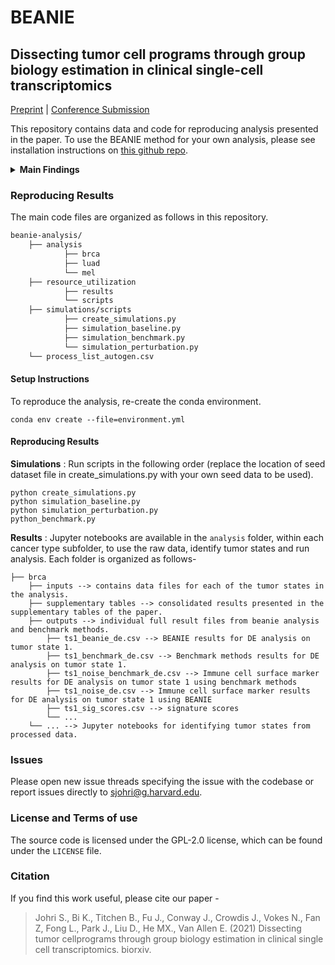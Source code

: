# BEANIE

## Dissecting tumor cell programs through group biology estimation in clinical single-cell transcriptomics

[Preprint](https://www.biorxiv.org/content/10.1101/2021.10.22.465130v2.full) | [Conference Submission](https://aacrjournals.org/cancerres/article/83/7_Supplement/1120/722439/Abstract-1120-Dissecting-tumor-cell-programs)

This repository contains data and code for reproducing analysis presented in the paper. To use the BEANIE method for your own analysis, please see installation instructions on [this github repo](https://github.com/vanallenlab/beanie). 

<details>
    
  <summary>
      <b>Main Findings</b>
  </summary>

With the growth of clinical cancer single-cell RNA sequencing (scRNA-seq) studies, robust differential expression methods for case/control analyses (e.g., treatment responders vs. non-responders) using gene signatures are pivotal to nominate hypotheses for further investigation. However, current commonly used methods for these analyses present multiple challenges for interpretation: (i) they produce a large number of false positives; (ii) they do not adequately represent the patient-specific hierarchical structure of clinical scRNA-seq data—a problem especially prominent for the tumor compartment due to the higher patient specificity exhibited by tumor cells; and (iii) they do not account for sample-driven confounders that arise from the variability in the number of recovered cells per sample and patient biology. Here, we present a novel nonparametric statistical method, BEANIE, to address these issues for investigating differential expression of gene signatures between clinically relevant groups within scRNA-seq data.


1. We benchmark BEANIE's performance relative to conventional methods used in differential gene signature expression analysis scRNA-seq datasets using simulated datasets, and find superior sensitivity-specificity trade-off.
2. We demonstrate BEANIE's use in real-world clinical datasets in breast cancer, lung cancer and melanoma.
3. Overall, BEANIE provides a methodological strategy to inform biological insights into unique and shared differentially expressed gene signatures across different tumor states, with utility in single-study, meta-analysis, and cross-validation across cell types.
</details>

<!-- ### Updates
 -->

### Reproducing Results
The main code files are organized as follows in this repository.

```bash
beanie-analysis/
	├── analysis
    		├── brca
    		├── luad
    		└── mel
	├── resource_utilization
    		├── results
    		└── scripts
	├── simulations/scripts
    		├── create_simulations.py
    		├── simulation_baseline.py
    		├── simulation_benchmark.py
    		└── simulation_perturbation.py
	└── process_list_autogen.csv
```

#### Setup Instructions
To reproduce the analysis, re-create the conda environment.

```
conda env create --file=environment.yml
```

#### Reproducing Results

**Simulations** : Run scripts in the following order (replace the location of seed dataset file in create_simulations.py with your own seed data to be used).
```
python create_simulations.py
python simulation_baseline.py
python simulation_perturbation.py
python_benchmark.py
```

**Results** : Jupyter notebooks are available in the `analysis` folder, within each cancer type subfolder, to use the raw data, identify tumor states and run analysis. Each folder is organized as follows-

	├── brca
        ├── inputs --> contains data files for each of the tumor states in the analysis.
        ├── supplementary tables --> consolidated results presented in the supplementary tables of the paper.
        ├── outputs --> individual full result files from beanie analysis and benchmark methods.
            ├── ts1_beanie_de.csv --> BEANIE results for DE analysis on tumor state 1.
            ├── ts1_benchmark_de.csv --> Benchmark methods results for DE analysis on tumor state 1.
            ├── ts1_noise_benchmark_de.csv --> Immune cell surface marker results for DE analysis on tumor state 1 using benchmark methods
            ├── ts1_noise_de.csv --> Immune cell surface marker results for DE analysis on tumor state 1 using BEANIE
            ├── ts1_sig_scores.csv --> signature scores  
            └── ...
        └── ... --> Jupyter notebooks for identifying tumor states from processed data.

### Issues
Please open new issue threads specifying the issue with the codebase or report issues directly to sjohri@g.harvard.edu.

### License and Terms of use
The source code is licensed under the GPL-2.0 license, which can be found under the `LICENSE` file. 

### Citation

If you find this work useful, please cite our paper -

>Johri S., Bi K., Titchen B., Fu J., Conway J., Crowdis J., Vokes N., Fan Z, Fong L., Park J., Liu D., He MX., Van Allen E. (2021) Dissecting tumor cellprograms through group biology estimation in clinical single cell transcriptomics. biorxiv.
